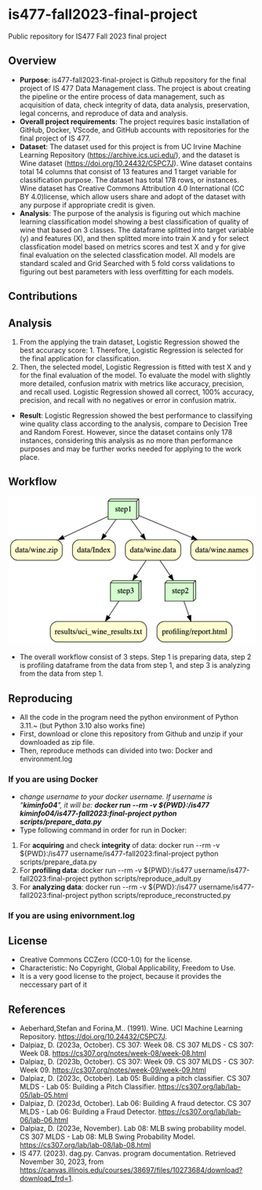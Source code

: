 # is477-fall2023-final-project
Public repository for IS477 Fall 2023 final project

## Overview
- **Purpose**: is477-fall2023-final-project is Github repository for the final project of IS 477 Data Management class. The project is about creating the pipeline or the entire process of data management, such as acquisition of data, check integrity of data, data analysis, preservation, legal concerns, and reproduce of data and analysis. 
- **Overall project requirements**: The project requires basic installation of GitHub, Docker, VScode, and GitHub accounts with repositories for the final project of IS 477. 
- **Dataset**: The dataset used for this project is from UC Irvine Machine Learning Repository (https://archive.ics.uci.edu/), and the dataset is Wine dataset (https://doi.org/10.24432/C5PC7J). Wine dataset contains total 14 columns that consist of 13 features and 1 target variable for classification purpose. The dataset has total 178 rows, or instances. Wine dataset has Creative Commons Attribution 4.0 International (CC BY 4.0)license, which allow users share and adopt of the dataset with any purpose if appropriate credit is given.
- **Analysis**: The purpose of the analysis is figuring out which machine learning classification model showing a best classification of quality of wine that based on 3 classes. The dataframe splitted into target variable (y) and features (X), and then splitted more into train X and y for select classfication model based on metrics scores and test X and y for give final evaluation on the selected classfication model. All models are standard scaled and Grid Searched with 5 fold corss validations to figuring out best parameters with less overfitting for each models.


## Contributions

## Analysis
1. From the applying the train dataset, Logistic Regression showed the best accuracy score: 1. Therefore, Logistic Regression is selected for the final application for classification.
2. Then, the selected model, Logistic Regression is fitted with test X and y for the final evaluation of the model. To evaluate the model with slightly more detailed, confusion matrix with metrics like accuracy, precision, and recall used. Logistic Regression showed all correct, 100% accuracy, precision, and recall with no negatives or error in confusion matrix. 
- **Result**: Logistic Regression showed the best performance to classifying wine quality class according to the analysis, compare to Decision Tree and Random Forest. However, since the dataset contains only 178 instances, considering this analysis as no more than performance purposes and may be further works needed for applying to the work place.

## Workflow
![Workflow DAG graph created by dag.py.](results/graph_dag.png)
- The overall workflow consist of 3 steps. Step 1 is preparing data, step 2 is profiling dataframe from the data from step 1, and step 3 is analyzing from the data from step 1.

## Reproducing
- All the code in the program need the python environment of Python 3.11.~ (but Python 3.10 also works fine)
- First, download or clone this repository from Github and unzip if your downloaded as zip file.
- Then, reproduce methods can divided into two: Docker and environment.log

### If you are using Docker
- *change username to your docker username. If username is "**kiminfo04**", it will be: **docker run --rm -v ${PWD}:/is477 kiminfo04/is477-fall2023:final-project python scripts/prepare_data.py***
- Type following command in order for run in Docker:
1. For **acquiring** and check **integrity** of data: docker run --rm -v ${PWD}:/is477 username/is477-fall2023:final-project python scripts/prepare_data.py
2. For **profiling data**: docker run --rm -v ${PWD}:/is477 username/is477-fall2023:final-project python scripts/reproduce_adult.py
3. For **analyzing data**: docker run --rm -v ${PWD}:/is477 username/is477-fall2023:final-project python scripts/reproduce_reconstructed.py

### If you are using enivornment.log

## License
- Creative Commons CCZero (CC0-1.0) for the license.
- Characteristic: No Copyright, Global Applicability, Freedom to Use.
- It is a very good license to the project, because it provides the neccessary part of it


## References
- Aeberhard,Stefan and Forina,M.. (1991). Wine. UCI Machine Learning Repository. https://doi.org/10.24432/C5PC7J.
- Dalpiaz, D. (2023a, October). CS 307: Week 08. CS 307 MLDS - CS 307: Week 08. https://cs307.org/notes/week-08/week-08.html 
- Dalpiaz, D. (2023b, October). CS 307: Week 09. CS 307 MLDS - CS 307: Week 09. https://cs307.org/notes/week-09/week-09.html 
- Dalpiaz, D. (2023c, October). Lab 05: Building a pitch classifier. CS 307 MLDS - Lab 05: Building a Pitch Classifier. https://cs307.org/lab/lab-05/lab-05.html 
- Dalpiaz, D. (2023d, October). Lab 06: Building A fraud detector. CS 307 MLDS - Lab 06: Building a Fraud Detector. https://cs307.org/lab/lab-06/lab-06.html 
- Dalpiaz, D. (2023e, November). Lab 08: MLB swing probability model. CS 307 MLDS - Lab 08: MLB Swing Probability Model. https://cs307.org/lab/lab-08/lab-08.html 
- IS 477. (2023). dag.py. Canvas. program documentation. Retrieved November 30, 2023, from https://canvas.illinois.edu/courses/38697/files/10273684/download?download_frd=1. 